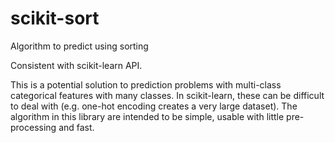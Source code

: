 # scikit-sort
Algorithm to predict using sorting

Consistent with scikit-learn API.

This is a potential solution to prediction problems with multi-class categorical features with many classes. In scikit-learn, these can be difficult to deal with (e.g. one-hot encoding creates a very large dataset). The algorithm in this library are intended to be simple, usable with little pre-processing and fast.
